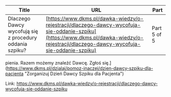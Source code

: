 | **Title**       | **URL**           | **Part**              |
|-----------------|-------------------|-----------------------|
| Dlaczego Dawcy wycofują się z procedury oddania szpiku?         | [https://www.dkms.pl/dawka-wiedzy/o-rejestracji/dlaczego-dawcy-wycofuja-sie-oddanie-szpiku](https://www.dkms.pl/dawka-wiedzy/o-rejestracji/dlaczego-dawcy-wycofuja-sie-oddanie-szpiku)    | Part 5 of 5          |

pienia. Razem możemy znaleźć Dawcę. Zgłoś się.](https://www.dkms.pl/dzialaj/pomoz-inaczej/dzien-dawcy-szpiku-dla-pacjenta "Zorganizuj Dzień Dawcy Szpiku dla Pacjenta")



Link: https://www.dkms.pl/dawka-wiedzy/o-rejestracji/dlaczego-dawcy-wycofuja-sie-oddanie-szpiku
